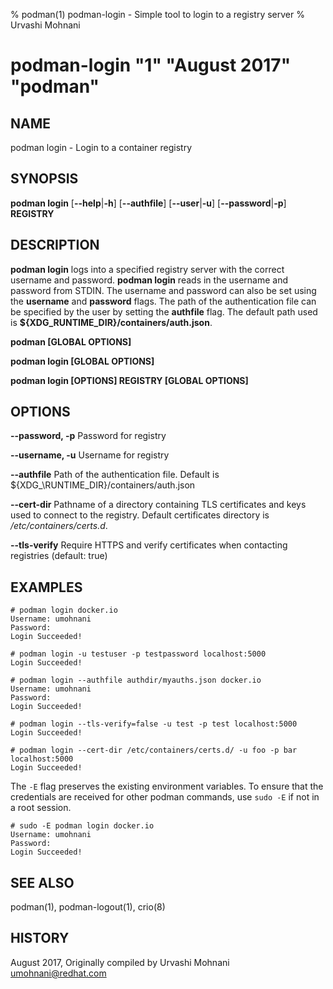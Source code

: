 % podman(1) podman-login - Simple tool to login to a registry server
% Urvashi Mohnani
# podman-login "1" "August 2017" "podman"

## NAME
podman login - Login to a container registry

## SYNOPSIS
**podman login**
[**--help**|**-h**]
[**--authfile**]
[**--user**|**-u**]
[**--password**|**-p**]
**REGISTRY**

## DESCRIPTION
**podman login** logs into a specified registry server with the correct username
and password. **podman login** reads in the username and password from STDIN.
The username and password can also be set using the **username** and **password** flags.
The path of the authentication file can be specified by the user by setting the **authfile**
flag. The default path used is **${XDG\_RUNTIME_DIR}/containers/auth.json**.

**podman [GLOBAL OPTIONS]**

**podman login [GLOBAL OPTIONS]**

**podman login [OPTIONS] REGISTRY [GLOBAL OPTIONS]**

## OPTIONS

**--password, -p**
Password for registry

**--username, -u**
Username for registry

**--authfile**
Path of the authentication file. Default is ${XDG_\RUNTIME\_DIR}/containers/auth.json

**--cert-dir**
Pathname of a directory containing TLS certificates and keys used to connect to the registry.
Default certificates directory is _/etc/containers/certs.d_.

**--tls-verify**
Require HTTPS and verify certificates when contacting registries (default: true)

## EXAMPLES

```
# podman login docker.io
Username: umohnani
Password:
Login Succeeded!
```

```
# podman login -u testuser -p testpassword localhost:5000
Login Succeeded!
```

```
# podman login --authfile authdir/myauths.json docker.io
Username: umohnani
Password:
Login Succeeded!
```

```
# podman login --tls-verify=false -u test -p test localhost:5000
Login Succeeded!
```

```
# podman login --cert-dir /etc/containers/certs.d/ -u foo -p bar localhost:5000
Login Succeeded!
```

The `-E` flag preserves the existing environment variables. To ensure that the credentials
are received for other podman commands, use `sudo -E` if not in a root session.
```
# sudo -E podman login docker.io
Username: umohnani
Password:
Login Succeeded!
```

## SEE ALSO
podman(1), podman-logout(1), crio(8)

## HISTORY
August 2017, Originally compiled by Urvashi Mohnani <umohnani@redhat.com>
